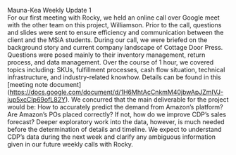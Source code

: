 Mauna-Kea Weekly Update 1	
For our first meeting with Rocky, we held an online call over Google meet with the other team on this project, Williamson. Prior to the call, questions and slides were sent to ensure efficiency and communication between the client and the MSiA students.
During our call, we were briefed on the background story and current company landscape of Cottage Door Press.  Questions were posed mainly to their inventory management, return process, and data management. Over the course of 1 hour, we covered topics including: SKUs, fulfillment processes, cash flow situation, technical infrastructure, and industry-related knowhow. Details can be found in this [meeting note document] (https://docs.google.com/document/d/1H6MhtAcCnkmM40jbwApJZmIVJ-jup5xcCIp69ofL82Y).
We concurred that the main deliverable for the project would be: How to accurately predict the demand from Amazon’s platform? Are Amazon’s POs placed correctly? If not, how do we improve CDP’s sales forecast? Deeper exploratory work into the data, however, is much needed before the determination of details and timeline. We expect to understand CDP’s data during the next week and clarify any ambiguous information given in our future weekly calls with Rocky.

